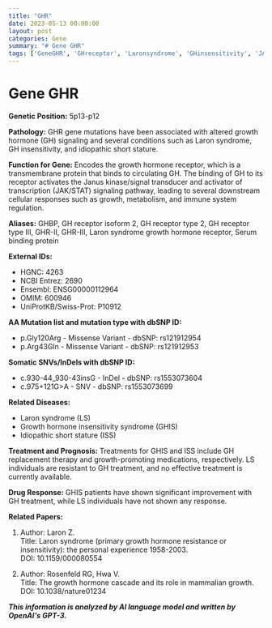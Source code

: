 ```yaml
---
title: "GHR"
date: 2023-05-13 00:00:00
layout: post
categories: Gene
summary: "# Gene GHR"
tags: ['GeneGHR', 'GHreceptor', 'Laronsyndrome', 'GHinsensitivity', 'JAK/STATpathway', 'GHreplacementtherapy', 'growthhormone', 'mutations']
---
```


# Gene GHR

**Genetic Position:** 5p13-p12

**Pathology:** GHR gene mutations have been associated with altered growth hormone (GH) signaling and several conditions such as Laron syndrome, GH insensitivity, and idiopathic short stature.

**Function for Gene:** Encodes the growth hormone receptor, which is a transmembrane protein that binds to circulating GH. The binding of GH to its receptor activates the Janus kinase/signal transducer and activator of transcription (JAK/STAT) signaling pathway, leading to several downstream cellular responses such as growth, metabolism, and immune system regulation.

**Aliases:** GHBP, GH receptor isoform 2, GH receptor type 2, GH receptor type III, GHR-II, GHR-III, Laron syndrome growth hormone receptor, Serum binding protein

**External IDs:**
- HGNC: 4263
- NCBI Entrez: 2690
- Ensembl: ENSG00000112964
- OMIM: 600946
- UniProtKB/Swiss-Prot: P10912

**AA Mutation list and mutation type with dbSNP ID:** 
- p.Gly120Arg - Missense Variant - dbSNP: rs121912954
- p.Arg43Gln - Missense Variant - dbSNP: rs121912953

**Somatic SNVs/InDels with dbSNP ID:**
- c.930-44_930-43insG - InDel - dbSNP: rs1553073604
- c.975+121G>A - SNV - dbSNP: rs1553073699

**Related Diseases:** 
- Laron syndrome (LS)
- Growth hormone insensitivity syndrome (GHIS)
- Idiopathic short stature (ISS)

**Treatment and Prognosis:**
Treatments for GHIS and ISS include GH replacement therapy and growth-promoting medications, respectively. LS individuals are resistant to GH treatment, and no effective treatment is currently available.

**Drug Response:**
GHIS patients have shown significant improvement with GH treatment, while LS individuals have not shown any response.

**Related Papers:**
1. Author: Laron Z. \
   Title: Laron syndrome (primary growth hormone resistance or insensitivity): the personal experience 1958-2003. \
   DOI: 10.1159/000080554
   
2. Author: Rosenfeld RG, Hwa V. \
   Title: The growth hormone cascade and its role in mammalian growth. \
   DOI: 10.1038/nature01234

**_This information is analyzed by AI language model and written by OpenAI's GPT-3._**